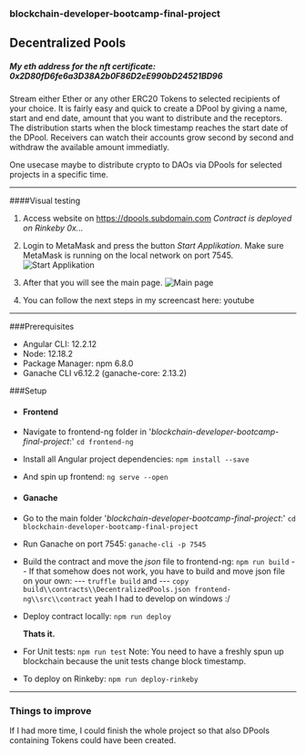 ### blockchain-developer-bootcamp-final-project

## Decentralized Pools
##### My eth address for the nft certificate:  0x2D80fD6fe6a3D38A2b0F86D2eE990bD24521BD96

Stream either Ether or any other ERC20 Tokens to selected recipients of your choice. It is fairly easy and quick to create a DPool by giving a name, start and end date, amount that you want to distribute and the receptors. The distribution starts when the block timestamp reaches the start date of the DPool. Receivers can watch their accounts grow second by second and withdraw the available amount immediatly.

One usecase maybe to distribute crypto to DAOs via DPools for selected projects in a specific time.


------------
####Visual testing
1. Access website on https://dpools.subdomain.com
*Contract is deployed on Rinkeby 0x...*
2. Login to MetaMask and press the button *Start Applikation*.
Make sure MetaMask is running on the local network on port 7545.
![Start Applikation](https://ibb.co/RBrgB5s "Start Applikation")

3. After that you will see the main page.
![Main page](https://ibb.co/Y2FX26d "Main page")

4. You can follow the next steps in my screencast here:
youtube

------------

###Prerequisites
 - Angular CLI: 12.2.12
 - Node: 12.18.2
 - Package Manager: npm 6.8.0
 - Ganache CLI v6.12.2 (ganache-core: 2.13.2)

###Setup
- #### Frontend
 - Navigate to frontend-ng folder in '*blockchain-developer-bootcamp-final-project*:'
 `cd frontend-ng`
 
 - Install all Angular project dependencies:
`npm install --save`

 - And spin up frontend:
`ng serve --open`
- #### Ganache
 - Go to the main folder '*blockchain-developer-bootcamp-final-project*:'
`cd blockchain-developer-bootcamp-final-project`

 - Run Ganache on port 7545:
`ganache-cli -p 7545`

 - Build the contract and move the *json* file to frontend-ng:
`npm run build`
--  If that somehow does not work, you have to build and move json file on your own:
--- `truffle build` and 
--- `copy build\\contracts\\DecentralizedPools.json frontend-ng\\src\\contract` yeah I had to develop on windows :/
 - Deploy contract locally:
`npm run deploy`

   **Thats it.**

 - For Unit tests:
`npm run test`
Note: You need to have a freshly spun up blockchain because the unit tests change block timestamp.

 - To deploy on Rinkeby:
`npm run deploy-rinkeby`

------------
### Things to improve

If I had more time, I could finish the whole project so that also DPools containing Tokens could have been created.
